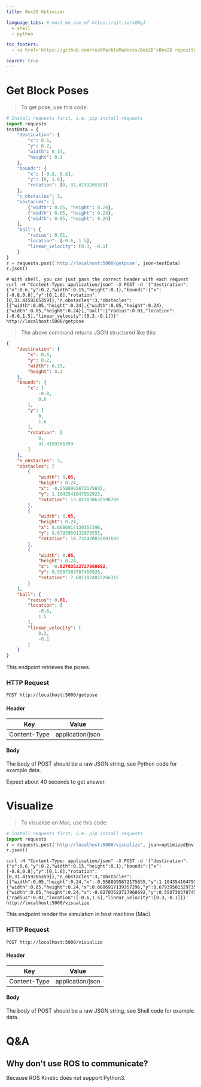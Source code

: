 ```yaml
---
title: Box2D Optimizer

language_tabs: # must be one of https://git.io/vQNgJ
  - shell
  - python

toc_footers:
  - <a href='https://github.com/realMarbleMadness/Box2D'>Box2D repository</a>

search: true
---
```


# Get Block Poses

> To get pose, use this code:

```python
# Install requests first, i.e. pip install requests
import requests
testData = {
    "destination": {
        "x": 0.6,
        "y": 0.2,
        "width": 0.15,
        "height": 0.1
    },
    "bounds": {
        "x": [-0.8, 0.8],
        "y": [0, 1.6],
        "rotation": [0, 31.4159265359]
    },
    "n_obstacles": 3,
    "obstacles": [
        {"width": 0.05, "height": 0.24},
        {"width": 0.05, "height": 0.24},
        {"width": 0.05, "height": 0.24}
    ],
    "ball": {
        "radius": 0.01,
        "location": [-0.6, 1.5],
        "linear_velocity": [0.3, -0.1]
    }
}
r = requests.post('http://localhost:5000/getpose', json=testData)
r.json()
```

```shell
# With shell, you can just pass the correct header with each request
curl -H "Content-Type: application/json" -X POST -d '{"destination":{"x":0.6,"y":0.2,"width":0.15,"height":0.1},"bounds":{"x":[-0.8,0.8],"y":[0,1.6],"rotation":[0,31.4159265359]},"n_obstacles":3,"obstacles":[{"width":0.05,"height":0.24},{"width":0.05,"height":0.24},{"width":0.05,"height":0.24}],"ball":{"radius":0.01,"location":[-0.6,1.5],"linear_velocity":[0.3,-0.1]}}' http://localhost:5000/getpose
```
> The above command returns JSON structured like this:

```json
{
    "destination": {
        "x": 0.6,
        "y": 0.2,
        "width": 0.15,
        "height": 0.1
    },
    "bounds": {
        "x": [
            -0.8,
            0.8
        ],
        "y": [
            0,
            1.6
        ],
        "rotation": [
            0,
            31.4159265359
        ]
    },
    "n_obstacles": 3,
    "obstacles": [
        {
            "width": 0.05,
            "height": 0.24,
            "x": -0.5588995672175655,
            "y": 1.1043541047952923,
            "rotation": 13.823030632598789
        },
        {
            "width": 0.05,
            "height": 0.24,
            "x": 0.6686917139357296,
            "y": 0.6793950132973555,
            "rotation": 18.732470832091693
        },
        {
            "width": 0.05,
            "height": 0.24,
            "x": -0.02703522727968692,
            "y": 0.5507303787450926,
            "rotation": 7.6811874823266315
        }
    ],
    "ball": {
        "radius": 0.01,
        "location": [
            -0.6,
            1.5
        ],
        "linear_velocity": [
            0.3,
            -0.1
        ]
    }
}
```

This endpoint retrieves the poses.

### HTTP Request

`POST http://localhost:5000/getpose`

#### Header

Key | Value
--------- | -------
Content-Type | application/json

#### Body

The body of POST should be a raw JSON string, see Python code for example data.

<aside class="notice">
Expect about 40 seconds to get answer.
</aside>

# Visualize

> To visualize on Mac, use this code:

```python
# Install requests first, i.e. pip install requests
import requests
r = requests.post('http://localhost:5000/visualize', json=optimizedEnv)
r.json()
```

```shell
curl -H "Content-Type: application/json" -X POST -d '{"destination":{"x":0.6,"y":0.2,"width":0.15,"height":0.1},"bounds":{"x":[-0.8,0.8],"y":[0,1.6],"rotation":[0,31.4159265359]},"n_obstacles":3,"obstacles":[{"width":0.05,"height":0.24,"x":-0.5588995672175655,"y":1.1043541047952923,"rotation":13.823030632598789},{"width":0.05,"height":0.24,"x":0.6686917139357296,"y":0.6793950132973555,"rotation":18.732470832091693},{"width":0.05,"height":0.24,"x":-0.02703522727968692,"y":0.5507303787450926,"rotation":7.6811874823266315}],"ball":{"radius":0.01,"location":[-0.6,1.5],"linear_velocity":[0.3,-0.1]}}' http://localhost:5000/visualize
```

This endpoint render the simulation in host machine (Mac).

### HTTP Request

`POST http://localhost:5000/visualize`

#### Header

Key | Value
--------- | -------
Content-Type | application/json

#### Body

The body of POST should be a raw JSON string, see Shell code for example data.

# Q&A

## Why don't use ROS to communicate?

Because ROS Kinetic does not support Python3.